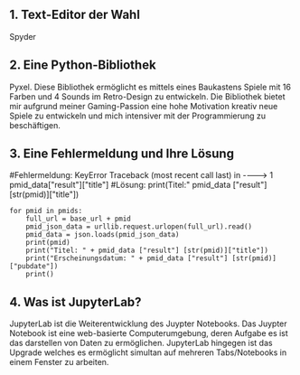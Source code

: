 ## 1. Text-Editor der Wahl
Spyder

## 2. Eine Python-Bibliothek
Pyxel. Diese Bibliothek ermöglicht es mittels eines Baukastens Spiele 
mit 16 Farben und 4 Sounds im Retro-Design zu entwickeln.
Die Bibliothek bietet mir aufgrund meiner Gaming-Passion eine hohe Motivation kreativ neue Spiele zu entwickeln und mich intensiver mit der Programmierung zu beschäftigen. 

## 3. Eine Fehlermeldung und Ihre Lösung
#Fehlermeldung: KeyError Traceback (most recent call last) in ----> 1 pmid_data["result"]["title"]
#Lösung: print(Titel:" pmid_data ["result"] [str(pmid)]["title"])
```
for pmid in pmids:
    full_url = base_url + pmid
    pmid_json_data = urllib.request.urlopen(full_url).read()
    pmid_data = json.loads(pmid_json_data)
    print(pmid)
    print("Titel: " + pmid_data ["result"] [str(pmid)]["title"])
    print("Erscheinungsdatum: " + pmid_data ["result"] [str(pmid)]["pubdate"])
    print()
 ```
## 4. Was ist JupyterLab?

JupyterLab ist die Weiterentwicklung des Juypter Notebooks.
Das Juypter Notebook ist eine web-basierte Computerumgebung, deren Aufgabe es ist das darstellen von Daten zu ermöglichen.
JupyterLab hingegen ist das Upgrade welches es ermöglicht simultan auf mehreren Tabs/Notebooks in einem Fenster zu arbeiten.
